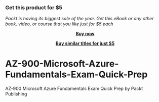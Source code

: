 
### Get this product for $5

<i>Packt is having its biggest sale of the year. Get this eBook or any other book, video, or course that you like just for $5 each</i>


<b><p align='center'>[Buy now](https://packt.link/9781800206175)</p></b>


<b><p align='center'>[Buy similar titles for just $5](https://subscription.packtpub.com/search)</p></b>


# AZ-900-Microsoft-Azure-Fundamentals-Exam-Quick-Prep
AZ-900 Microsoft Azure Fundamentals Exam Quick Prep by Packt Publishing
